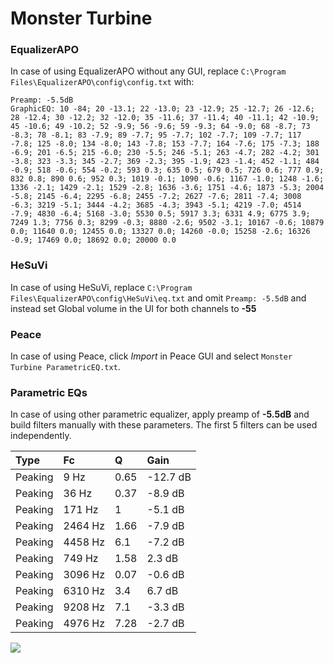 # Monster Turbine

### EqualizerAPO
In case of using EqualizerAPO without any GUI, replace `C:\Program Files\EqualizerAPO\config\config.txt`
with:
```
Preamp: -5.5dB
GraphicEQ: 10 -84; 20 -13.1; 22 -13.0; 23 -12.9; 25 -12.7; 26 -12.6; 28 -12.4; 30 -12.2; 32 -12.0; 35 -11.6; 37 -11.4; 40 -11.1; 42 -10.9; 45 -10.6; 49 -10.2; 52 -9.9; 56 -9.6; 59 -9.3; 64 -9.0; 68 -8.7; 73 -8.3; 78 -8.1; 83 -7.9; 89 -7.7; 95 -7.7; 102 -7.7; 109 -7.7; 117 -7.8; 125 -8.0; 134 -8.0; 143 -7.8; 153 -7.7; 164 -7.6; 175 -7.3; 188 -6.9; 201 -6.5; 215 -6.0; 230 -5.5; 246 -5.1; 263 -4.7; 282 -4.2; 301 -3.8; 323 -3.3; 345 -2.7; 369 -2.3; 395 -1.9; 423 -1.4; 452 -1.1; 484 -0.9; 518 -0.6; 554 -0.2; 593 0.3; 635 0.5; 679 0.5; 726 0.6; 777 0.9; 832 0.8; 890 0.6; 952 0.3; 1019 -0.1; 1090 -0.6; 1167 -1.0; 1248 -1.6; 1336 -2.1; 1429 -2.1; 1529 -2.8; 1636 -3.6; 1751 -4.6; 1873 -5.3; 2004 -5.8; 2145 -6.4; 2295 -6.8; 2455 -7.2; 2627 -7.6; 2811 -7.4; 3008 -6.3; 3219 -5.1; 3444 -4.2; 3685 -4.3; 3943 -5.1; 4219 -7.0; 4514 -7.9; 4830 -6.4; 5168 -3.0; 5530 0.5; 5917 3.3; 6331 4.9; 6775 3.9; 7249 1.3; 7756 0.3; 8299 -0.3; 8880 -2.6; 9502 -3.1; 10167 -0.6; 10879 0.0; 11640 0.0; 12455 0.0; 13327 0.0; 14260 -0.0; 15258 -2.6; 16326 -0.9; 17469 0.0; 18692 0.0; 20000 0.0
```

### HeSuVi
In case of using HeSuVi, replace `C:\Program Files\EqualizerAPO\config\HeSuVi\eq.txt` and omit `Preamp:
-5.5dB` and instead set Global volume in the UI for both channels to **-55**

### Peace
In case of using Peace, click *Import* in Peace GUI and select `Monster Turbine ParametricEQ.txt`.

### Parametric EQs
In case of using other parametric equalizer, apply preamp of **-5.5dB** and build filters manually with
these parameters. The first 5 filters can be used independently.

| Type    | Fc      |    Q | Gain     |
|:--------|:--------|:-----|:---------|
| Peaking | 9 Hz    | 0.65 | -12.7 dB |
| Peaking | 36 Hz   | 0.37 | -8.9 dB  |
| Peaking | 171 Hz  | 1    | -5.1 dB  |
| Peaking | 2464 Hz | 1.66 | -7.9 dB  |
| Peaking | 4458 Hz | 6.1  | -7.2 dB  |
| Peaking | 749 Hz  | 1.58 | 2.3 dB   |
| Peaking | 3096 Hz | 0.07 | -0.6 dB  |
| Peaking | 6310 Hz | 3.4  | 6.7 dB   |
| Peaking | 9208 Hz | 7.1  | -3.3 dB  |
| Peaking | 4976 Hz | 7.28 | -2.7 dB  |

![](https://raw.githubusercontent.com/jaakkopasanen/AutoEq/master/results/headphonecom/sbaf-serious/Monster%20Turbine/Monster%20Turbine.png)